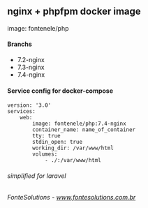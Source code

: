 ## nginx + phpfpm docker image

image: fontenele/php

#### Branchs

- 7.2-nginx
- 7.3-nginx
- 7.4-nginx

#### Service config for docker-compose

```
version: '3.0'
services:
    web:
        image: fontenele/php:7.4-nginx
        container_name: name_of_container
        tty: true
        stdin_open: true
        working_dir: /var/www/html
        volumes:
            - ./:/var/www/html
```

###### simplified for laravel
###### FonteSolutions - www.fontesolutions.com.br

